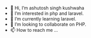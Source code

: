 - 👋 Hi, I’m ashutosh singh kushwaha
- 👀 I’m interested in php and laravel.
- 🌱 I’m currently learning laravel.
- 💞️ I’m looking to collaborate on PHP.
- 📫 How to reach me ...

<!---
ashutoshsinghkushwaha/ashutoshsinghkushwaha is a ✨ special ✨ repository because its `README.md` (this file) appears on your GitHub profile.
You can click the Preview link to take a look at your changes.
--->
